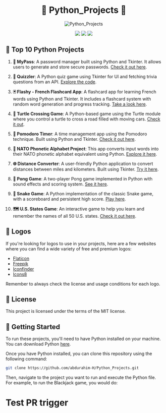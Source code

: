 
<h1 align="center">🐍 Python_Projects 🚀</h1>

<p align="center">
  <img src="https://i.imgur.com/6qH9TNq.png" alt="Python_Projects">
</p>

<p align="center">
  <img src="https://img.shields.io/badge/Python-3776AB?style=for-the-badge&logo=python&logoColor=white" />
  <img src="https://img.shields.io/badge/Visual_Studio_Code-0078d7.svg?style=for-the-badge&logo=visual-studio-code&logoColor=white" />
  <img src="https://img.shields.io/badge/license-MIT-blue.svg?style=for-the-badge" />
</p>

## 🎲 Top 10 Python Projects

1. **🔐 MyPass**: A password manager built using Python and Tkinter. It allows users to generate and store secure passwords. [Check it out here](https://github.com/abdurahim-H/Python_Projects/tree/master/Password_manager).

2. **🧠 Quizzler**: A Python quiz game using Tkinter for UI and fetching trivia questions from an API. [Explore the code](https://github.com/abdurahim-H/Python_Projects/tree/master/Quizzler_App).

3. **🃏 Flashy - French Flashcard App**: A flashcard app for learning French words using Python and Tkinter. It includes a flashcard system with random word generation and progress tracking. [Take a look here](https://github.com/abdurahim-H/Python_Projects/tree/master/Flash_card_project).

4. **🐢 Turtle Crossing Game**: A Python-based game using the Turtle module where you control a turtle to cross a road filled with moving cars. [Check it out](https://github.com/abdurahim-H/Python_Projects/tree/master/Turtle_Crossing_Game).

5. **🍅 Pomodoro Timer**: A time management app using the Pomodoro technique. Built using Python and Tkinter. [Check it out here](https://github.com/abdurahim-H/Python_Projects/tree/master/Pomodoro).

6. **📖 NATO Phonetic Alphabet Project**: This app converts input words into their NATO phonetic alphabet equivalent using Python. [Explore it here](https://github.com/abdurahim-H/Python_Projects/tree/master/NATO_Alphabet).

7. **🌐 Distance Converter**: A user-friendly Python application to convert distances between miles and kilometers. Built using Tkinter. [Try it here](https://github.com/abdurahim-H/Python_Projects/tree/master/Distance_Convertor).

8. **🏓 Pong Game**: A two-player Pong game implemented in Python with sound effects and scoring system. [See it here](https://github.com/abdurahim-H/Python_Projects/tree/master/Pong_Game/Pong_Game).

9. **🐍 Snake Game**: A Python implementation of the classic Snake game, with a scoreboard and persistent high score. [Play here](https://github.com/abdurahim-H/Python_Projects/tree/master/Snake_Game/Snake_Game_Updated).

10. **🗺️ U.S. States Game**: An interactive game to help you learn and remember the names of all 50 U.S. states. [Check it out here](https://github.com/abdurahim-H/Python_Projects/tree/master/US_State_Guessing_Game).

## 🎨 Logos

If you're looking for logos to use in your projects, here are a few websites where you can find a wide variety of free and premium logos:

- [Flaticon](https://www.flaticon.com/)
- [Freepik](https://www.freepik.com/)
- [Iconfinder](https://www.iconfinder.com/)
- [Icons8](https://icons8.com/icons)

Remember to always check the license and usage conditions for each logo.

## 📝 License

This project is licensed under the terms of the MIT license.

## 🚀 Getting Started

To run these projects, you'll need to have Python installed on your machine. You can download Python [here](https://www.python.org/downloads/).

Once you have Python installed, you can clone this repository using the following command:

```bash
git clone https://github.com/abdurahim-H/Python_Projects.git
```

Then, navigate to the project you want to run and execute the Python file.
For example, to run the Blackjack game, you would do:
# Test PR trigger
